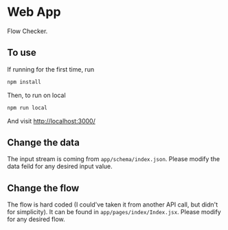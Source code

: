 # Web App 

Flow Checker.

## To use

If running for the first time, run
```sh
npm install
```

Then, to run on local

```sh
npm run local
```

And visit <http://localhost:3000/>

## Change the data

The input stream is coming from `app/schema/index.json`. Please modify the data feild for any desired input value.

## Change the flow

The flow is hard coded (I could've taken it from another API call, but didn't for simplicity). It can be found in `app/pages/index/Index.jsx`. Please modify for any desired flow.
